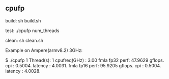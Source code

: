 ## cpufp
build:
sh build.sh

test:
./cpufp num_threads

clean:
sh clean.sh

Example on Ampere(armv8.2) 3GHz:

$ ./cpufp 1
Thread(s): 1 cpufreq(GHz) : 3.00
fmla fp32 perf: 47.9629 gflops. cpi : 0.5004. latency : 4.0031.
fmla fp16 perf: 95.9205 gflops. cpi : 0.5004. latency : 4.0028.